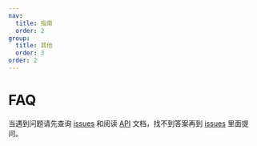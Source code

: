 ```yaml
---
nav:
  title: 指南
  order: 2
group:
  title: 其他
  order: 3
order: 2
---
```


# FAQ

当遇到问题请先查询 [issues](https://github.com/zhaohappy/libmedia/issues) 和阅读 [API](../api/index.md) 文档，找不到答案再到 
[issues](https://github.com/zhaohappy/libmedia/issues) 里面提问。